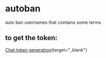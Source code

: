 # autoban

auto ban usernames that contains some terms

## to get the token:

[Chat token generation](https://twitchapps.com/tmi/){target="\_blank"}
